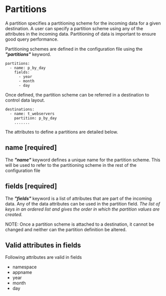 # Partitions

A partition specifies a partitioning scheme for the incoming data for a given destination. A user can specify a partition scheme using any of the attributes in the incoming data. Partitioning of data is important to ensure good query performance. 

Partitioning schemes are defined in the configuration file using the _**"partitions"**_ keyword. 

```
partitions:
  - name: p_by_day
    fields:
      - year
      - month
      - day
```

Once defined, the partition scheme can be referred in a destination to control data layout.

```
destinations:
  - name: t_webservers
    partition: p_by_day
    .......
```

The attributes to define a partitions are detailed below.

## name \[required]

The _**"name"**_ keyword defines a unique name for the partition scheme. This will be used to refer to the partitioning scheme in the rest of the configuration file

## fields \[required]

The _**"fields"**_ keyword is a list of attributes that are part of the incoming data. Any of the data attributes can be used in the partition field. _The list of keys in an ordered list and gives the order in which the partition values are created._

NOTE: Once a partition scheme is attached to a destination, it cannot be changed and neither can the partition definition be altered.

## Valid attributes in fields

Following attributes are valid in fields

* namespace
* appname
* year
* month
* day

